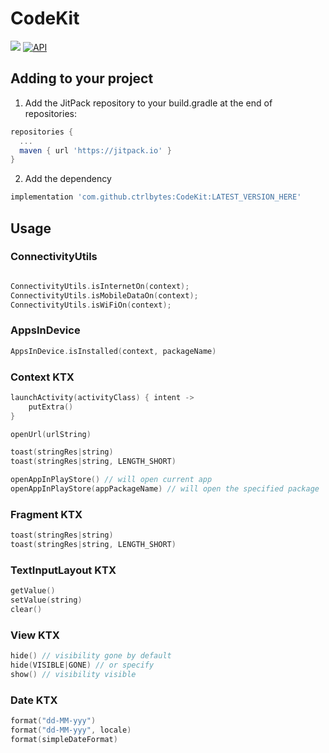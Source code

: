# CodeKit

[![](https://jitpack.io/v/ctrlbytes/CodeKit.svg)](https://jitpack.io/#ctrlbytes/CodeKit)
[![API](https://img.shields.io/badge/API-19%2B-orange.svg?style=flat)](https://android-arsenal.com/api?level=19)

## Adding to your project

1. Add the JitPack repository to your build.gradle at the end of repositories:

```groovy
repositories {
  ...
  maven { url 'https://jitpack.io' }
}
```

2. Add the dependency

```groovy
implementation 'com.github.ctrlbytes:CodeKit:LATEST_VERSION_HERE'
```

## Usage

### ConnectivityUtils

```kotlin

ConnectivityUtils.isInternetOn(context);
ConnectivityUtils.isMobileDataOn(context);
ConnectivityUtils.isWiFiOn(context);

```

### AppsInDevice

```kotlin
AppsInDevice.isInstalled(context, packageName)
```

### Context KTX

```kotlin
launchActivity(activityClass) { intent ->
    putExtra()
}

openUrl(urlString)

toast(stringRes|string)
toast(stringRes|string, LENGTH_SHORT)

openAppInPlayStore() // will open current app
openAppInPlayStore(appPackageName) // will open the specified package
```
### Fragment KTX

```kotlin
toast(stringRes|string)
toast(stringRes|string, LENGTH_SHORT)
```

### TextInputLayout KTX
```kotlin
getValue()
setValue(string)
clear()
```

### View KTX
```kotlin
hide() // visibility gone by default
hide(VISIBLE|GONE) // or specify
show() // visibility visible
```

### Date KTX
```kotlin
format("dd-MM-yyy")
format("dd-MM-yyy", locale)
format(simpleDateFormat)
```